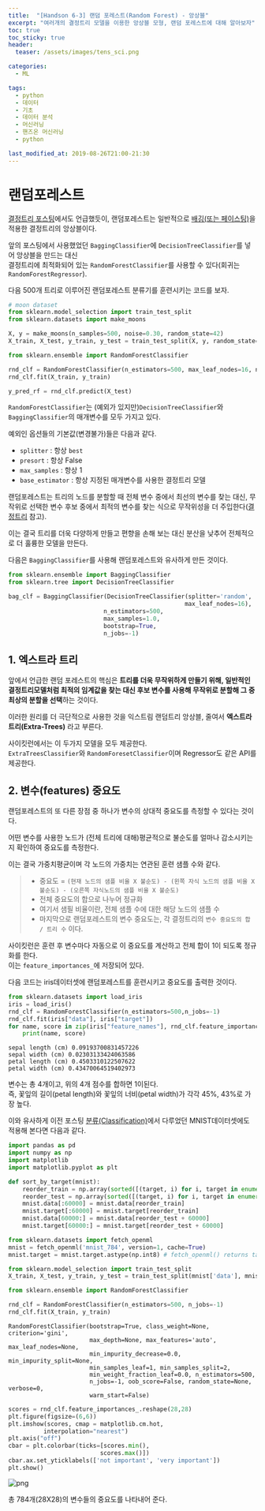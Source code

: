 ```yaml
---
title:  "[Handson 6-3] 랜덤 포레스트(Random Forest) - 앙상블"
excerpt: "여러개의 결정트리 모델을 이용한 앙상블 모형, 랜덤 포레스트에 대해 알아보자"
toc: true
toc_sticky: true
header:
  teaser: /assets/images/tens_sci.png

categories:
  - ML

tags:
  - python
  - 데이터
  - 기초
  - 데이터 분석
  - 머신러닝
  - 핸즈온 머신러닝
  - python

last_modified_at: 2019-08-26T21:00-21:30
---
```



# 랜덤포레스트

[결정트리 포스팅](https://yganalyst.github.io/ml/ML_chap5/)에서도 언급했듯이, 랜덤포레스트는 일반적으로 [배깅(또는 페이스팅)](https://yganalyst.github.io/ml/ML_chap6-2/)을 적용한 결정트리의 앙상블이다.  

앞의 포스팅에서 사용했었던 `BaggingClassifier`에 `DecisionTreeClassifier`를 넣어 앙상블을 만드는 대신  
결정트리에 최적화되어 있는 `RandomForestClassifier`를 사용할 수 있다(회귀는 `RandomForestRegressor`).  


다음 500개 트리로 이루어진 랜덤포레스트 분류기를 훈련시키는 코드를 보자.  


```python
# moon dataset
from sklearn.model_selection import train_test_split
from sklearn.datasets import make_moons

X, y = make_moons(n_samples=500, noise=0.30, random_state=42)
X_train, X_test, y_train, y_test = train_test_split(X, y, random_state=42)
```


```python
from sklearn.ensemble import RandomForestClassifier

rnd_clf = RandomForestClassifier(n_estimators=500, max_leaf_nodes=16, n_jobs=-1)
rnd_clf.fit(X_train, y_train)

y_pred_rf = rnd_clf.predict(X_test)
```

`RandomForestClassifier`는 (예외가 있지만)`DecisionTreeClassifier`와 `BaggingClassifier`의 매개변수를 모두 가지고 있다.  


예외인 옵션들의 기본값(변경불가)들은 다음과 같다. 
- `splitter` : 항상 `best`  
- `presort` : 항상 False  
- `max_samples` : 항상 1  
- `base_estimator` : 항상 지정된 매개변수를 사용한 결정트리 모델  

랜덤포레스트는 트리의 노드를 분할할 때 전체 변수 중에서 최선의 변수를 찾는 대신, 무작위로 선택한 변수 후보 중에서 최적의 변수를 찾는 식으로 무작위성을 더 주입한다([결정트리](https://yganalyst.github.io/ml/ML_chap5/) 참고).  


이는 결국 트리를 더욱 다양하게 만들고 편향을 손해 보는 대신 분산을 낮추어 전체적으로 더 훌륭한 모델을 만든다.  


다음은 `BaggingClassifier`를 사용해 랜덤포레스트와 유사하게 만든 것이다.  



```python
from sklearn.ensemble import BaggingClassifier
from sklearn.tree import DecisionTreeClassifier

bag_clf = BaggingClassifier(DecisionTreeClassifier(splitter='random',
                                                  max_leaf_nodes=16),
                           n_estimators=500,
                           max_samples=1.0,
                           bootstrap=True,
                           n_jobs=-1)
```

## 1. 엑스트라 트리  

앞에서 언급한 랜덤 포레스트의 핵심은 **트리를 더욱 무작위하게 만들기 위해, 일반적인 결정트리모델처럼 최적의 임계값을 찾는 대신 후보 변수를 사용해 무작위로 분할해 그 중 최상의 분할을 선택**하는 것이다.  


이러한 원리를 더 극단적으로 사용한 것을 익스트림 랜덤트리 앙상블, 줄여서 **엑스트라 트리(Extra-Trees)** 라고 부른다.  


사이킷런에서는 이 두가지 모델을 모두 제공한다.  
`ExtraTreesClassifier`와 `RandomForesetClassifier`이며 Regressor도 같은 API를 제공한다.  

## 2. 변수(features) 중요도  

랜덤포레스트의 또 다른 장점 중 하나가 변수의 상대적 중요도를 측정할 수 있다는 것이다.  


어떤 변수를 사용한 노드가 (전체 트리에 대해)평균적으로 불순도를 얼마나 감소시키는지 확인하여 중요도를 측정한다.  


이는 결국 가중치평균이며 각 노드의 가중치는 연관된 훈련 샘플 수와 같다.  
> - 중요도 = `(현재 노드의 샘플 비율 X 불순도) - (왼쪽 자식 노드의 샘플 비율 X 불순도) - (오른쪽 자식노드의 샘플 비율 X 불순도)`  
> - 전체 중요도의 합으로 나누어 정규화  
> - 여기서 샘필 비율이란, 전체 샘플 수에 대한 해당 노드의 샘플 수  
> - 마지막으로 랜덤포레스트의 변수 중요도는, 각 결정트리의 `변수 중요도의 합 / 트리 수` 이다.   

사이킷런은 훈련 후 변수마다 자동으로 이 중요도를 계산하고 전체 합이 1이 되도록 정규화를 한다.  
이는 `feature_importances_`에 저장되어 있다.  


다음 코드는 iris데이터셋에 랜덤포레스트를 훈련시키고 중요도를 출력한 것이다.  


```python
from sklearn.datasets import load_iris
iris = load_iris()
rnd_clf = RandomForestClassifier(n_estimators=500,n_jobs=-1)
rnd_clf.fit(iris["data"], iris["target"])
for name, score in zip(iris["feature_names"], rnd_clf.feature_importances_):
    print(name, score)
```

    sepal length (cm) 0.09193700831457226
    sepal width (cm) 0.02303133424063586
    petal length (cm) 0.4503310122507622
    petal width (cm) 0.43470064519402973
    

변수는 총 4개이고, 위의 4개 점수를 합하면 1이된다.  
즉, 꽃잎의 길이(petal length)와 꽃잎의 너비(petal width)가 각각 45%, 43%로 가장 높다.  


이와 유사하게 이전 포스팅 [분류(Classification)](https://yganalyst.github.io/ml/ML_chap2/)에서 다루었던 MNIST데이터셋에도 적용해 본다면 다음과 같다.  


```python
import pandas as pd
import numpy as np
import matplotlib
import matplotlib.pyplot as plt

def sort_by_target(mnist):
    reorder_train = np.array(sorted([(target, i) for i, target in enumerate(mnist.target[:60000])]))[:, 1]
    reorder_test = np.array(sorted([(target, i) for i, target in enumerate(mnist.target[60000:])]))[:, 1]
    mnist.data[:60000] = mnist.data[reorder_train]
    mnist.target[:60000] = mnist.target[reorder_train]
    mnist.data[60000:] = mnist.data[reorder_test + 60000]
    mnist.target[60000:] = mnist.target[reorder_test + 60000]

from sklearn.datasets import fetch_openml
mnist = fetch_openml('mnist_784', version=1, cache=True)
mnist.target = mnist.target.astype(np.int8) # fetch_openml() returns targets as strings
```


```python
from sklearn.model_selection import train_test_split
X_train, X_test, y_train, y_test = train_test_split(mnist['data'], mnist['target'],test_size = 0.2, random_state=42)
```


```python
from sklearn.ensemble import RandomForestClassifier

rnd_clf = RandomForestClassifier(n_estimators=500, n_jobs=-1)
rnd_clf.fit(X_train, y_train)


```




    RandomForestClassifier(bootstrap=True, class_weight=None, criterion='gini',
                           max_depth=None, max_features='auto', max_leaf_nodes=None,
                           min_impurity_decrease=0.0, min_impurity_split=None,
                           min_samples_leaf=1, min_samples_split=2,
                           min_weight_fraction_leaf=0.0, n_estimators=500,
                           n_jobs=-1, oob_score=False, random_state=None, verbose=0,
                           warm_start=False)




```python
scores = rnd_clf.feature_importances_.reshape(28,28)
plt.figure(figsize=(6,6))
plt.imshow(scores, cmap = matplotlib.cm.hot,
          interpolation="nearest")
plt.axis("off")
cbar = plt.colorbar(ticks=[scores.min(),
                          scores.max()])
cbar.ax.set_yticklabels(['not important', 'very important'])
plt.show()
```


![png](/assets/images/ML/chap6/output_17_0.png)

총 784개(28X28)의 변수들의 중요도를 나타내어 준다.  

